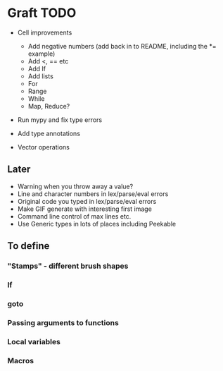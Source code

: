 # Graft TODO

- Cell improvements
  + Add negative numbers (add back in to README, including the *= example)
  + Add <, == etc
  + Add If
  + Add lists
  + For
  - Range
  - While
  - Map, Reduce?

- Run mypy and fix type errors
- Add type annotations

- Vector operations

## Later

* Warning when you throw away a value?
* Line and character numbers in lex/parse/eval errors
* Original code you typed in lex/parse/eval errors
* Make GIF generate with interesting first image
* Command line control of max lines etc.
* Use Generic types in lots of places including Peekable

## To define

### "Stamps" - different brush shapes
### If
### goto
### Passing arguments to functions
### Local variables
### Macros
